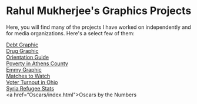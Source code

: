 # Rahul Mukherjee's Graphics Projects
Here, you will find many of the projects I have worked on independently and for media organizations. Here's a select few of them:

  <a href="layout.html">Debt Graphic</a><br>
  <a href="drugarrests/DrugGraphic.html">Drug Graphic</a><br>
  <a href="OrientationGuide/index.html">Orientation Guide</a><br>
 <a href="PovertyMap/index.html">Poverty in Athens County</a><br>
<a href="Emmy/tab-example.htm">Emmy Graphic</a><br>
<a href="sportstowatch/index.html">Matches to Watch</a><br>
    <a href="PollGraphic/index.html">Voter Turnout in Ohio</a><br>
    <a href="SyriaProject/refugeesbycountry.html">Syria Refugee Stats</a><br>
<a href=“Oscars/index.html">Oscars by the Numbers</a>
